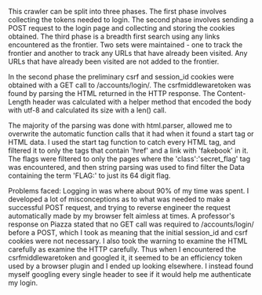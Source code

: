 This crawler can be split into three phases. The first phase involves collecting the tokens needed to login. The second phase involves sending a POST request to the login page and collecting and storing the cookies obtained. The third phase is a breadth first search using any <href> links encountered as the frontier. Two sets were maintained - one to track the frontier and another to track any URLs that have already been visited. Any URLs that have already been visited are not added to the frontier.

In the second phase the preliminary csrf and session_id cookies were obtained with a GET call to /accounts/login/. The csrfmiddlewaretoken was found by parsing the HTML returned in the HTTP response. The Content-Length header was calculated with a helper method that encoded the body with utf-8 and calculated its size with a len() call.

The majority of the parsing was done with html.parser, allowed me to overwrite the automatic function calls that it had when it found a start tag or HTML data. I used the start tag function to catch every HTML tag, and filtered it to only the tags that contain 'href' and a link with 'fakebook' in it. The flags were filtered to only the pages where the 'class':'secret_flag' tag was encountered, and then string parsing was used to find filter the Data containing the term 'FLAG:' to just its 64 digit flag.

Problems faced:
Logging in was where about 90% of my time was spent. I developed a lot of misconceptions as to what was needed to make a successful POST request, and trying to reverse engineer the request automatically made by my browser felt aimless at times. A professor's response on Piazza stated that no GET call was required to /accounts/login/ before a POST, which I took as meaning that the initial session_id and csrf cookies were not necessary. I also took the warning to examine the HTML carefully as examine the HTTP carefully. Thus when I encountered the csrfmiddlewaretoken and googled it, it seemed to be an efficiency token used by a browser plugin and I ended up looking elsewhere. I instead found myself googling every single header to see if it would help me authenticate my login.
